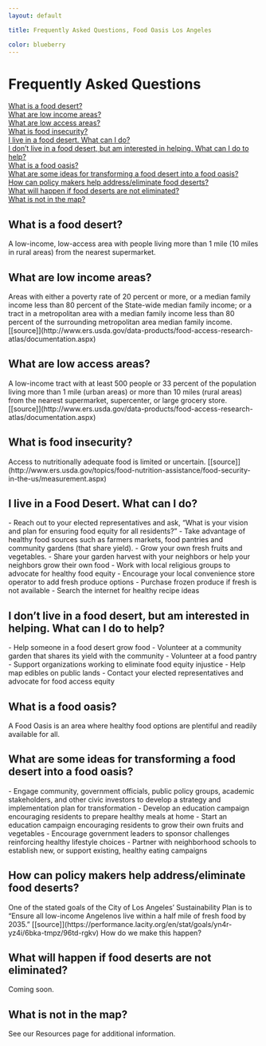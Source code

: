 ```yaml
---
layout: default

title: Frequently Asked Questions, Food Oasis Los Angeles

color: blueberry
---
```


# Frequently Asked Questions

[What is a food desert?](#question1) <br>
[What are low income areas?](#question2) <br>
[What are low access areas?](#question3) <br>
[What is food insecurity?](#question4) <br>
[I live in a food desert. What can I do?](#question5) <br>
[I don’t live in a food desert, but am interested in helping. What can I do to help?](#question6) <br>
[What is a food oasis?](#question7) <br>
[What are some ideas for transforming a food desert into a food oasis?](#question8) <br>
[How can policy makers help address/eliminate food deserts?](#question9) <br>
[What will happen if food deserts are not eliminated?](#question10) <br>
[What is not in the map?](#question11) <br>


<h2> <a name="question1"></a> What is a food desert? </h2>
A low-income, low-access area with people living more than 1 mile (10 miles in rural areas) from the nearest supermarket.

<h2> <a name="question2"></a> What are low income areas? </h2>
Areas with either a poverty rate of 20 percent or more, or a median family income less than 80 percent of the State-wide median family income; or a tract in a metropolitan area with a median family income less than 80 percent of the surrounding metropolitan area median family income. [[source]](http://www.ers.usda.gov/data-products/food-access-research-atlas/documentation.aspx)	

<h2> <a name="question3"></a> What are low access areas?  </h2>
A low-income tract with at least 500 people or 33 percent of the population living more than 1 mile (urban areas) or more than 10 miles (rural areas) from the nearest supermarket, supercenter, or large grocery store. [[source]](http://www.ers.usda.gov/data-products/food-access-research-atlas/documentation.aspx)

<h2> <a name="question4"></a> What is food insecurity? </h2>
Access to nutritionally adequate food is limited or uncertain. [[source]](http://www.ers.usda.gov/topics/food-nutrition-assistance/food-security-in-the-us/measurement.aspx)

<h2> <a name="question5"></a> I live in a Food Desert. What can I do?  </h2>
- Reach out to your elected representatives and ask, “What is your vision and plan for ensuring food equity for all residents?”
- Take advantage of healthy food sources such as farmers markets, food pantries and community gardens (that share yield).
- Grow your own fresh fruits and vegetables. 
- Share your garden harvest with your neighbors or help your neighbors grow their own food
- Work with local religious groups to advocate for healthy food equity 
- Encourage your local convenience store operator to add fresh produce options
- Purchase frozen produce if fresh is not available
- Search the internet for healthy recipe ideas 

<h2> <a name="question6"></a> I don’t live in a food desert, but am interested in helping. What can I do to help? </h2>
- Help someone in a food desert grow food
- Volunteer at a community garden that shares its yield with the community
- Volunteer at a food pantry 
- Support organizations working to eliminate food equity injustice 
- Help map edibles on public lands 
- Contact your elected representatives and advocate for food access equity 

<h2> <a name="question7"></a> What is a food oasis? </h2>
A Food Oasis is an area where healthy food options are plentiful and readily available for all.

<h2> <a name="question8"></a> What are some ideas for transforming a food desert into a food oasis? </h2>
- Engage community, government officials, public policy groups, academic stakeholders, and other civic investors to develop a strategy and implementation plan for transformation
- Develop an education campaign encouraging residents to prepare healthy meals at home
- Start an education campaign encouraging residents to grow their own fruits and vegetables 
- Encourage government leaders to sponsor challenges reinforcing healthy lifestyle choices 
- Partner with neighborhood schools to establish new, or support existing, healthy eating campaigns 

<h2> <a name="question9"></a> How can policy makers help address/eliminate food deserts? </h2>
One of the stated goals of the City of Los Angeles’ Sustainability Plan is to “Ensure all low-income Angelenos live within a half mile of fresh food by 2035.” [[source]](https://performance.lacity.org/en/stat/goals/yn4r-yz4i/6bka-tmpz/96td-rgkv)
How do we make this happen?

<h2> <a name="question10"></a> What will happen if food deserts are not eliminated? </h2>
Coming soon.

<h2> <a name="question11"></a> What is not in the map? </h2>
See our Resources page for additional information.






